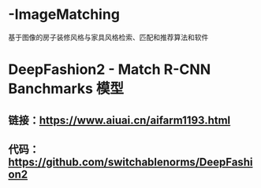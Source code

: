 # -ImageMatching
基于图像的房子装修风格与家具风格检索、匹配和推荐算法和软件

# DeepFashion2 - Match R-CNN Banchmarks 模型
## 链接：https://www.aiuai.cn/aifarm1193.html
## 代码：https://github.com/switchablenorms/DeepFashion2
